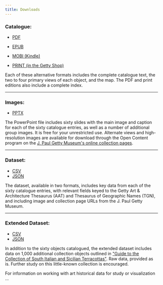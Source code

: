 ```yaml
---
title: Downloads
---
```

### Catalogue:

- [PDF](assets/downloads/AncientTerracottas_Ferruzza.pdf)
- [EPUB](assets/downloads/AncientTerracottas_Ferruzza.epub)
- [MOBI (Kindle)](assets/downloads/AncientTerracottas_Ferruzza.mobi)

- [PRINT (in the Getty Shop)](http://shop.getty.edu/products/ancient-terracottas-from-south-italy-and-sicily-in-the-j-paul-getty-museum-978-1606061237)

Each of these alternative formats includes the complete catalogue text, the two to four primary views of each object, and the map. The PDF and print editions also include a complete index.

---

### Images:

- [PPTX](assets/downloads/AncientTerracottas_Ferruzza.pptx)

The PowerPoint file includes sixty slides with the main image and caption for each of the sixty catalogue entries, as well as a number of additional group images. It is free for your unrestricted use. Alternate views and high-resolution images are available for download through the Open Content program on the [J. Paul Getty Museum's online collection pages](http://www.getty.edu/art/collection/).

---

### Dataset:

- [CSV](assets/downloads/AncientTerracottas_Ferruzza.csv)
- [JSON](assets/downloads/AncientTerracottas_Ferruzza.json)

The dataset, available in two formats, includes key data from each of the sixty catalogue entries, with relevant fields keyed to the Getty Art & Architecture Thesaurus (AAT) and Thesaurus of Geographic Names (TGN), and including image and collection page URLs from the J. Paul Getty Museum.

---

### Extended Dataset:

- [CSV](assets/downloads/AncientTerracottas_Ferruzza_Extended.csv)
- [JSON](assets/downloads/AncientTerracottas_Ferruzza_Extended.json)

In addition to the sixty objects catalogued, the extended dataset includes data on 1,000 additional collection objects outlined in ["Guide to the Collection of South Italian and Sicilian Terracottas"](guide/). Raw data, provided as is. Further study on this little-known collection is encouraged.

For information on working with art historical data for study or visualization ...
